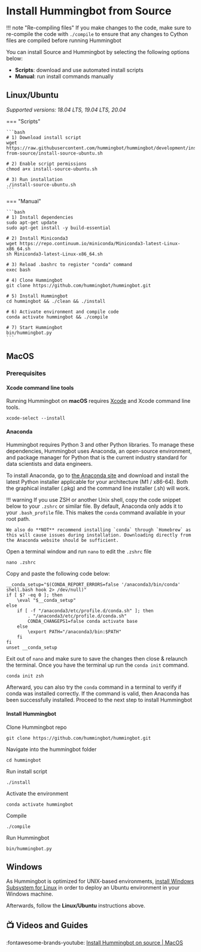 # Install Hummingbot from Source

!!! note "Re-compiling files"
    If you make changes to the code, make sure to re-compile the code with `./compile` to ensure that any changes to Cython files are compiled before running Hummingbot

You can install Source and Hummingbot by selecting the following options below:

- **Scripts**: download and use automated install scripts
- **Manual**: run install commands manually

## Linux/Ubuntu

_Supported versions: 18.04 LTS, 19.04 LTS, 20.04_

=== "Scripts"

    ```bash
    # 1) Download install script
    wget https://raw.githubusercontent.com/hummingbot/hummingbot/development/installation/install-from-source/install-source-ubuntu.sh

    # 2) Enable script permissions
    chmod a+x install-source-ubuntu.sh

    # 3) Run installation
    ./install-source-ubuntu.sh
    ```

=== "Manual"

    ```bash
    # 1) Install dependencies
    sudo apt-get update
    sudo apt-get install -y build-essential

    # 2) Install Miniconda3
    wget https://repo.continuum.io/miniconda/Miniconda3-latest-Linux-x86_64.sh
    sh Miniconda3-latest-Linux-x86_64.sh

    # 3) Reload .bashrc to register "conda" command
    exec bash

    # 4) Clone Hummingbot
    git clone https://github.com/hummingbot/hummingbot.git

    # 5) Install Hummingbot
    cd hummingbot && ./clean && ./install

    # 6) Activate environment and compile code
    conda activate hummingbot && ./compile

    # 7) Start Hummingbot
    bin/hummingbot.py
    ```

## MacOS

### Prerequisites

#### Xcode command line tools

Running Hummingbot on **macOS** requires [Xcode](https://developer.apple.com/xcode/) and Xcode command line tools.

```
xcode-select --install
```

#### Anaconda

Hummingbot requires Python 3 and other Python libraries. To manage these dependencies, Hummingbot uses Anaconda, an open-source environment, and package manager for Python that is the current industry standard for data scientists and data engineers.

To install Anaconda, go to [the Anaconda site](https://www.anaconda.com/products/distribution#Downloads) and download and install the latest Python installer applicable for your architecture (M1 / x86-64). Both the graphical installer (.pkg) and the command line installer (.sh) will work.

!!! warning
    If you use ZSH or another Unix shell, copy the code snippet below to your `.zshrc` or similar file. By default, Anaconda only adds it to your `.bash_profile` file. This makes the `conda` command available in your root path.

    We also do **NOT** recommend installing `conda` through `Homebrew` as this will cause issues during installation. Downloading directly from the Anaconda website should be sufficient. 

Open a terminal window and run `nano` to edit the `.zshrc` file

```
nano .zshrc
```

Copy and paste the following code below:

```
__conda_setup="$(CONDA_REPORT_ERRORS=false '/anaconda3/bin/conda' shell.bash hook 2> /dev/null)"
if [ $? -eq 0 ]; then
    \eval "$__conda_setup"
else
    if [ -f "/anaconda3/etc/profile.d/conda.sh" ]; then
        . "/anaconda3/etc/profile.d/conda.sh"
        CONDA_CHANGEPS1=false conda activate base
    else
        \export PATH="/anaconda3/bin:$PATH"
    fi
fi
unset __conda_setup
```

Exit out of `nano` and make sure to save the changes then close & relaunch the terminal. Once you have the terminal up run the `conda init` command.

```
conda init zsh
```

Afterward, you can also try the `conda` command in a terminal to verify if conda was installed correctly. If the command is valid, then Anaconda has been successfully installed. Proceed to the next step to install Hummingbot

#### Install Hummingbot

Clone Hummingbot repo

```
git clone https://github.com/hummingbot/hummingbot.git
```

Navigate into the hummingbot folder

```
cd hummingbot
```

Run install script

```
./install
```

Activate the environment

```
conda activate hummingbot
```

Compile

```
./compile
```

Run Hummingbot

```
bin/hummingbot.py
```

## Windows

As Hummingbot is optimized for UNIX-based environments, [install Windows Subsystem for Linux](/installation/docker#install-wsl) in order to deploy an Ubuntu environment in your Windows machine.

Afterwards, follow the **Linux/Ubuntu** instructions above.

## 📺 Videos and Guides

:fontawesome-brands-youtube: [Install Hummingbot on source | MacOS](https://www.youtube.com/watch?v=_10M9uJan3U&list=PLDwlNkL_4MMc1GxjWShinaX4FQCxgOkyO&index=1)
